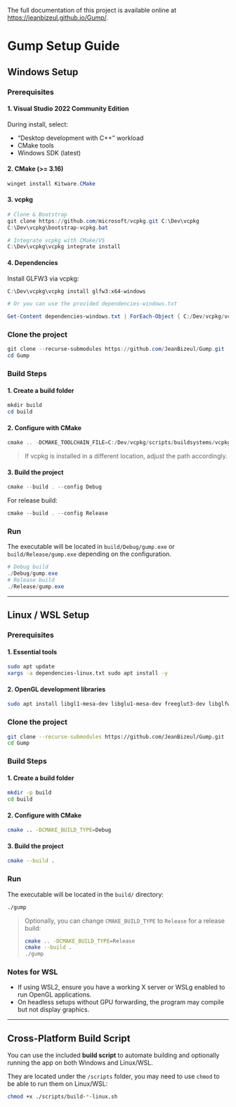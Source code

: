 The full documentation of this project is available online at https://jeanbizeul.github.io/Gump/.

# Gump Setup Guide

## Windows Setup

### Prerequisites

#### 1. Visual Studio 2022 Community Edition
During install, select:
- “Desktop development with C++” workload
- CMake tools
- Windows SDK (latest)

#### 2. CMake (>= 3.16)
```powershell
winget install Kitware.CMake
````

#### 3. vcpkg

```powershell
# Clone & Bootstrap
git clone https://github.com/microsoft/vcpkg.git C:\Dev\vcpkg
C:\Dev\vcpkg\bootstrap-vcpkg.bat

# Integrate vcpkg with CMake/VS
C:\Dev\vcpkg\vcpkg integrate install
```

#### 4. Dependencies

Install GLFW3 via vcpkg:

```powershell
C:\Dev\vcpkg\vcpkg install glfw3:x64-windows

# Or you can use the provided dependencies-windows.txt

Get-Content dependencies-windows.txt | ForEach-Object { C:/Dev/vcpkg/vcpkg.exe install $_ }
```

### Clone the project

```powershell
git clone --recurse-submodules https://github.com/JeanBizeul/Gump.git
cd Gump
```

### Build Steps

#### 1. Create a build folder

```powershell
mkdir build
cd build
```

#### 2. Configure with CMake

```powershell
cmake .. -DCMAKE_TOOLCHAIN_FILE=C:/Dev/vcpkg/scripts/buildsystems/vcpkg.cmake
```

> If vcpkg is installed in a different location, adjust the path accordingly.

#### 3. Build the project

```powershell
cmake --build . --config Debug
```

For release build:

```powershell
cmake --build . --config Release
```

### Run

The executable will be located in `build/Debug/gump.exe` or `build/Release/gump.exe` depending on the configuration.

```powershell
# Debug build
./Debug/gump.exe
# Release build
./Release/gump.exe
```

---

## Linux / WSL Setup

### Prerequisites

#### 1. Essential tools

```bash
sudo apt update
xargs -a dependencies-linux.txt sudo apt install -y
```

#### 2. OpenGL development libraries

```bash
sudo apt install libgl1-mesa-dev libglu1-mesa-dev freeglut3-dev libglfw3-dev
```

### Clone the project

```bash
git clone --recurse-submodules https://github.com/JeanBizeul/Gump.git
cd Gump
```

### Build Steps

#### 1. Create a build folder

```bash
mkdir -p build
cd build
```

#### 2. Configure with CMake

```bash
cmake .. -DCMAKE_BUILD_TYPE=Debug
```

#### 3. Build the project

```bash
cmake --build .
```

### Run

The executable will be located in the `build/` directory:

```bash
./gump
```

> Optionally, you can change `CMAKE_BUILD_TYPE` to `Release` for a release build:
>
> ```bash
> cmake .. -DCMAKE_BUILD_TYPE=Release
> cmake --build .
> ./gump
> ```

### Notes for WSL

* If using WSL2, ensure you have a working X server or WSLg enabled to run OpenGL applications.
* On headless setups without GPU forwarding, the program may compile but not display graphics.

---

## Cross-Platform Build Script

You can use the included **build script** to automate building and optionally running the app on both Windows and Linux/WSL.

They are located under the `/scripts` folder, you may need to use `chmod` to be able to run them on Linux/WSL:

```bash
chmod +x ./scripts/build-*-linux.sh
```
